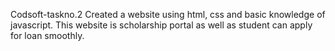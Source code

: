 Codsoft-taskno.2
Created a website using html, css and basic knowledge of  javascript. This website is scholarship portal as well as student can apply for loan smoothly.

